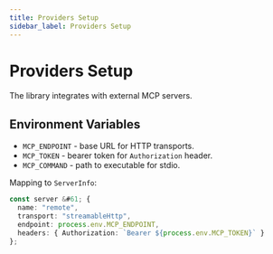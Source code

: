 ```yaml
---
title: Providers Setup
sidebar_label: Providers Setup
---
```


# Providers Setup

The library integrates with external MCP servers.

## Environment Variables

- `MCP_ENDPOINT` - base URL for HTTP transports.
- `MCP_TOKEN` - bearer token for `Authorization` header.
- `MCP_COMMAND` - path to executable for stdio.

Mapping to `ServerInfo`:

```ts
const server &#61; {
  name: "remote",
  transport: "streamableHttp",
  endpoint: process.env.MCP_ENDPOINT,
  headers: { Authorization: `Bearer ${process.env.MCP_TOKEN}` }
};
```
